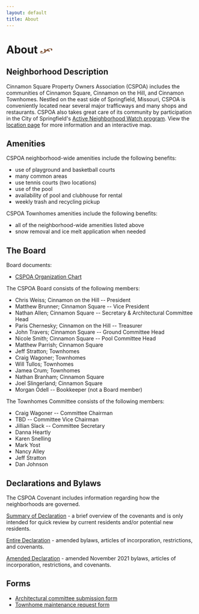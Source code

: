 ```yaml
---
layout: default
title: About
---
```


# About <img width="33" height="14" src="/images/title-flourish.png"/>

## Neighborhood Description

Cinnamon Square Property Owners Association (CSPOA) includes the communities of Cinnamon Square, Cinnamon on the Hill, and Cinnamon Townhomes.  Nestled on the east side of Springfield, Missouri, CSPOA is conveniently located near several major trafficways and many shops and restaurants.  CSPOA also takes great care of its community by participation in the City of Springfield's [Active Neighborhood Watch program](http://www.springfieldmo.gov/172/Crime-Prevention). View the [location page](/location) for more information and an interactive map.

## Amenities
CSPOA neighborhood-wide amenities include the following benefits:

* use of playground and basketball courts
* many common areas
* use tennis courts (two locations)
* use of the pool
* availability of pool and clubhouse for rental
* weekly trash and recycling pickup

CSPOA Townhomes amenities include the following benefits:
* all of the neighborhood-wide amenities listed above
* snow removal and ice melt application when needed

## The Board
Board documents:

* [CSPOA Organization Chart](/files/CSPOA_Organization_Chart.pdf)

The CSPOA Board consists of the following members:

* Chris Weiss; Cinnamon on the Hill -- President
* Matthew Brunner; Cinnamon Square -- Vice President
* Nathan Allen; Cinnamon Square -- Secretary & Architectural Committee Head
* Paris Chernesky; Cinnamon on the Hill -- Treasurer
* John Travers; Cinnamon Square -- Ground Committee Head
* Nicole Smith; Cinnamon Square -- Pool Committee Head
* Matthew Parrish; Cinnamon Square
* Jeff Stratton; Townhomes
* Craig Wagoner; Townhomes
* Will Tullos; Townhomes
* Jamea Crum; Townhomes
* Nathan Branham; Cinnamon Square
* Joel Slingerland; Cinnamon Square
* Morgan Odell -- Bookkeeper (not a Board member)

The Townhomes Committee consists of the following members:

* Craig Wagoner -- Committee Chairman
* TBD -- Committee Vice Chairman
* Jillian Slack  -- Committee Secretary
* Danna Heartly
* Karen Snelling
* Mark Yost
* Nancy Alley
* Jeff Stratton
* Dan Johnson

## Declarations and Bylaws
The CSPOA Covenant includes information regarding how the neighborhoods are governed.

[Summary of Declaration](/files/SummaryOfDeclaration.pdf) - a brief overview of the covenants and is only intended for quick review by current residents and/or potential new residents.

[Entire Declaration](/files/CSPOA_Covenants_with_2008_Amendments.pdf) - amended bylaws, articles of incorporation, restrictions, and covenants.

[Amended Declaration](/files/CSPOA_Covenants_with_2021_Amendments.pdf) - amended November 2021 bylaws, articles of incorporation, restrictions, and covenants.

## Forms

* [Architectural committee submission form](/files/Architectural_Committee_Submission_Form.pdf)
* [Townhome maintenance request form](/files/Townhome_Maintenance_Request_Form.pdf)
